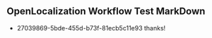 ## OpenLocalization Workflow Test MarkDown
* 27039869-5bde-455d-b73f-81ecb5c11e93 
thanks!<!--HONumber=Mar16_HO4-->
